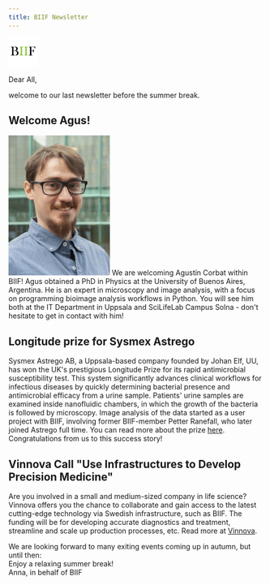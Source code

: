 ```yaml
---
title: BIIF Newsletter
---
```

![BIIF logo](/images/biif_logo_white.png )

Dear All,

welcome to our last newsletter before the summer break. 

## Welcome Agus!
<img src="/images/AgustinCorbat_small.jpg" alt="Agustín Corbat" width="200"/>
We are welcoming Agustín Corbat within BIIF!  
Agus obtained a PhD in Physics at the University of Buenos Aires, Argentina. He is an expert in microscopy and image analysis, with a focus on programming bioimage analysis workflows in Python. You will see him both at the IT Department in Uppsala and SciLifeLab Campus Solna -  don't hesitate to get in contact with him!

## Longitude prize for Sysmex Astrego
Sysmex Astrego AB, a Uppsala-based company founded by Johan Elf, UU, has won the UK's prestigious Longitude Prize for its rapid antimicrobial susceptibility test. This system significantly advances clinical workflows for infectious diseases by quickly determining bacterial presence and antimicrobial efficacy from a urine sample. Patients' urine samples are examined inside nanofluidic chambers, in which the growth of the bacteria is followed by microscopy. Image analysis of the data started as a user project with BIIF, involving former BIIF-member Petter Ranefall, who later joined Astrego full time. You can read more about the prize [here](https://www.bbc.com/news/articles/crggj9led0no).  
Congratulations from us to this success story!

## Vinnova Call "Use Infrastructures to Develop Precision Medicine"
Are you involved in a small and medium-sized company in life science? Vinnova offers you the chance to collaborate and gain access to the latest cutting-edge technology via Swedish infrastructure, such as BIIF. The funding will be for developing accurate diagnostics and treatment, streamline and scale up production processes, etc.
Read more at [Vinnova](https://www.vinnova.se/en/calls-for-proposals/utlysning-infrastruktur-for-the-2024-01385/use-infrastructures-to-develop-precision-medicine/).

We are looking forward to many exiting events coming up in autumn, but until then:  
Enjoy a relaxing summer break!  
Anna, in behalf of BIIF
